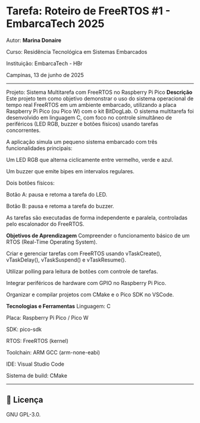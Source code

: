 
# Tarefa: Roteiro de FreeRTOS #1 - EmbarcaTech 2025

Autor: **Marina Donaire**

Curso: Residência Tecnológica em Sistemas Embarcados

Instituição: EmbarcaTech - HBr

Campinas, 13 de junho de 2025

---

Projeto: Sistema Multitarefa com FreeRTOS no Raspberry Pi Pico
**Descrição**
Este projeto tem como objetivo demonstrar o uso do sistema operacional de tempo real FreeRTOS em um ambiente embarcado, utilizando a placa Raspberry Pi Pico (ou Pico W) com o kit BitDogLab. O sistema multitarefa foi desenvolvido em linguagem C, com foco no controle simultâneo de periféricos (LED RGB, buzzer e botões físicos) usando tarefas concorrentes.

A aplicação simula um pequeno sistema embarcado com três funcionalidades principais:

Um LED RGB que alterna ciclicamente entre vermelho, verde e azul.

Um buzzer que emite bipes em intervalos regulares.

Dois botões físicos:

Botão A: pausa e retoma a tarefa do LED.

Botão B: pausa e retoma a tarefa do buzzer.

As tarefas são executadas de forma independente e paralela, controladas pelo escalonador do FreeRTOS.

**Objetivos de Aprendizagem**
Compreender o funcionamento básico de um RTOS (Real-Time Operating System).

Criar e gerenciar tarefas com FreeRTOS usando vTaskCreate(), vTaskDelay(), vTaskSuspend() e vTaskResume().

Utilizar polling para leitura de botões com controle de tarefas.

Integrar periféricos de hardware com GPIO no Raspberry Pi Pico.

Organizar e compilar projetos com CMake e o Pico SDK no VSCode.

**Tecnologias e Ferramentas**
Linguagem: C

Placa: Raspberry Pi Pico / Pico W

SDK: pico-sdk

RTOS: FreeRTOS (kernel)

Toolchain: ARM GCC (arm-none-eabi)

IDE: Visual Studio Code

Sistema de build: CMake


---

## 📜 Licença
GNU GPL-3.0.
